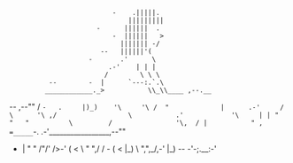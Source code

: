 
                              -    .|||||.
                                  |||||||||
                          -      ||||||  .
                              -  ||||||   >
                                ||||||| -/
                           --   ||||||'(
                        -       .'      \
                             .-'    | | |
                            /        \ \ \
              --        -  |      `---:.`.\
             ____________._>           \\_\\____ ,--.__
  --    ,--""           /    `-   .     |)_)    '\     '\
       /  "             |      .-'     /          \      '\
     ,/                  \           .'            '\     |
     | "   "   "          \         /                '\,  /
     |           " , =_____`-.   .-'_________________,--""
   - |  "    "    /"/'      /\>-' ( <
     \  "      ",/ /    -  ( <    |\_)
      \   ",",_/,-'        |\_)
   -- -'-;.__:-'
